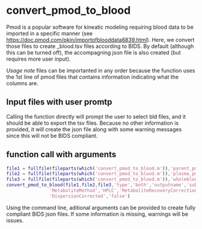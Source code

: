 # convert_pmod_to_blood

Pmod is a popular software for kineatic modeling requiring blood data to be imported in a specific manner (see https://doc.pmod.com/pkin/importofblooddata6839.html). Here, we convert those files to create _blood.tsv files according to BIDS. By default (although this can be turned off), the accompagning json file is also created (but requires more user input).

_Usage note_ files can be importanted in any order because the function uses the 1st line of pmod files that contains information indicating what the columns are. 

## Input files with user promtp

Calling the function directly will prompt the user to select bld files, and it should be able to export the tsv files. Because no other information is provided, it will create the json file along with some warning messages since this will not be BIDS compliant.

## function call with arguments

```matlab
file1 = fullfile(fileparts(which('convert_pmod_to_blood.m')),'parent_pmodexample.bld');
file2 = fullfile(fileparts(which('convert_pmod_to_blood.m')),'plasma_pmodexample.bld');
file3 = fullfile(fileparts(which('convert_pmod_to_blood.m')),'wholeblood_pmodexample.bld');
convert_pmod_to_blood(file1,file2,file3,'type','both','outputname','sub01-',...
                'MetaboliteMethod','HPLC','MetaboliteRecoveryCorrectionApplied','false',...
                'DispersionCorrected','false')
```
Using the command line, aditional arguments can be provided to create fully compliant BIDS json files. If some information is missing, warnings will be issues.

